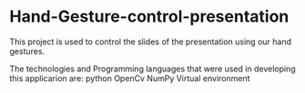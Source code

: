 # Hand-Gesture-control-presentation
This project is used to control the slides of the presentation using our hand gestures.

The technologies and Programming languages that were used in developing this applicarion are:
python
OpenCv
NumPy
Virtual environment
